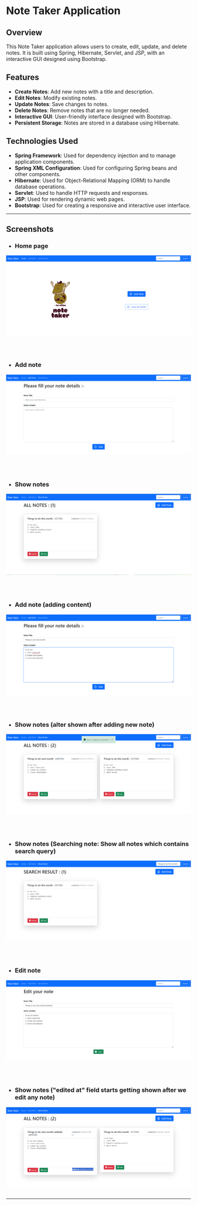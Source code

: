 # Note Taker Application

## Overview
This Note Taker application allows users to create, edit, update, and delete notes. It is built using Spring, Hibernate, Servlet, and JSP, with an interactive GUI designed using Bootstrap.

## Features
- **Create Notes**: Add new notes with a title and description.
- **Edit Notes**: Modify existing notes.
- **Update Notes**: Save changes to notes.
- **Delete Notes**: Remove notes that are no longer needed.
- **Interactive GUI**: User-friendly interface designed with Bootstrap.
- **Persistent Storage**: Notes are stored in a database using Hibernate.

## Technologies Used
- **Spring Framework**: Used for dependency injection and to manage application components.
- **Spring XML Configuration**: Used for configuring Spring beans and other components.
- **Hibernate**: Used for Object-Relational Mapping (ORM) to handle database operations.
- **Servlet**: Used to handle HTTP requests and responses.
- **JSP**: Used for rendering dynamic web pages.
- **Bootstrap**: Used for creating a responsive and interactive user interface.


<hr>
<!-- Screenshots lists -->

## Screenshots

* ### Home page
<table><kbd><p align="center">
    <img src="https://github.com/im-aditya-rathi/HIBERNATE_NoteTaker_project/blob/master/src/main/resources/screenshots/1.png" alt="Home page"/>
</p></kbd></table>

<br>

* ### Add note
<table><kbd><p align="center">
    <img src="https://github.com/im-aditya-rathi/HIBERNATE_NoteTaker_project/blob/master/src/main/resources/screenshots/2.png" alt="Add note"/>
</p></kbd></table>

<br>

* ### Show notes
<table><kbd><p align="center">
    <img src="https://github.com/im-aditya-rathi/HIBERNATE_NoteTaker_project/blob/master/src/main/resources/screenshots/3.png" alt="Show notes"/>
</p></kbd></table>

<br>

* ### Add note (adding content)
<table><kbd><p align="center">
    <img src="https://github.com/im-aditya-rathi/HIBERNATE_NoteTaker_project/blob/master/src/main/resources/screenshots/4.png" alt="Add note (adding content)"/>
</p></kbd></table>

<br>

* ### Show notes (alter shown after adding new note)
<table><kbd><p align="center">
    <img src="https://github.com/im-aditya-rathi/HIBERNATE_NoteTaker_project/blob/master/src/main/resources/screenshots/5.png" alt="Show notes (alter shown after adding new note)"/>
</p></kbd></table>

<br>

* ### Show notes (Searching note: Show all notes which contains search query)
<table><kbd><p align="center">
    <img src="https://github.com/im-aditya-rathi/HIBERNATE_NoteTaker_project/blob/master/src/main/resources/screenshots/6.png" alt="Show notes (Searching note: Show all notes which contains search query)"/>
</p></kbd></table>

<br>

* ### Edit note
<table><kbd><p align="center">
    <img src="https://github.com/im-aditya-rathi/HIBERNATE_NoteTaker_project/blob/master/src/main/resources/screenshots/7.png" alt="Edit note"/>
</p></kbd></table>

<br>

* ### Show notes ("edited at" field starts getting shown after we edit any note)
<table><kbd><p align="center">
    <img src="https://github.com/im-aditya-rathi/HIBERNATE_NoteTaker_project/blob/master/src/main/resources/screenshots/8.png" alt="Show notes ("edited at" field starts getting shown after we edit any note)"/>
</p></kbd></table>

<hr>
